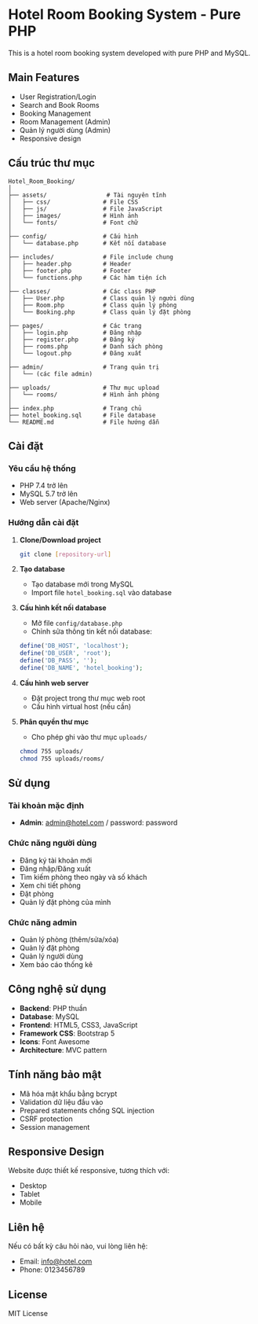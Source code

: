 # Hotel Room Booking System - Pure PHP

This is a hotel room booking system developed with pure PHP and MySQL.

## Main Features

- User Registration/Login
- Search and Book Rooms
- Booking Management
- Room Management (Admin)
- Quản lý người dùng (Admin)
- Responsive design

## Cấu trúc thư mục

```
Hotel_Room_Booking/
│
├── assets/                 # Tài nguyên tĩnh
│   ├── css/               # File CSS
│   ├── js/                # File JavaScript
│   ├── images/            # Hình ảnh
│   └── fonts/             # Font chữ
│
├── config/                # Cấu hình
│   └── database.php       # Kết nối database
│
├── includes/              # File include chung
│   ├── header.php         # Header
│   ├── footer.php         # Footer
│   └── functions.php      # Các hàm tiện ích
│
├── classes/               # Các class PHP
│   ├── User.php           # Class quản lý người dùng
│   ├── Room.php           # Class quản lý phòng
│   └── Booking.php        # Class quản lý đặt phòng
│
├── pages/                 # Các trang
│   ├── login.php          # Đăng nhập
│   ├── register.php       # Đăng ký
│   ├── rooms.php          # Danh sách phòng
│   └── logout.php         # Đăng xuất
│
├── admin/                 # Trang quản trị
│   └── (các file admin)
│
├── uploads/               # Thư mục upload
│   └── rooms/             # Hình ảnh phòng
│
├── index.php              # Trang chủ
├── hotel_booking.sql      # File database
└── README.md              # File hướng dẫn
```

## Cài đặt

### Yêu cầu hệ thống
- PHP 7.4 trở lên
- MySQL 5.7 trở lên
- Web server (Apache/Nginx)

### Hướng dẫn cài đặt

1. **Clone/Download project**
   ```bash
   git clone [repository-url]
   ```

2. **Tạo database**
   - Tạo database mới trong MySQL
   - Import file `hotel_booking.sql` vào database

3. **Cấu hình kết nối database**
   - Mở file `config/database.php`
   - Chỉnh sửa thông tin kết nối database:
   ```php
   define('DB_HOST', 'localhost');
   define('DB_USER', 'root');
   define('DB_PASS', '');
   define('DB_NAME', 'hotel_booking');
   ```

4. **Cấu hình web server**
   - Đặt project trong thư mục web root
   - Cấu hình virtual host (nếu cần)

5. **Phân quyền thư mục**
   - Cho phép ghi vào thư mục `uploads/`
   ```bash
   chmod 755 uploads/
   chmod 755 uploads/rooms/
   ```

## Sử dụng

### Tài khoản mặc định
- **Admin**: admin@hotel.com / password: password

### Chức năng người dùng
- Đăng ký tài khoản mới
- Đăng nhập/Đăng xuất
- Tìm kiếm phòng theo ngày và số khách
- Xem chi tiết phòng
- Đặt phòng
- Quản lý đặt phòng của mình

### Chức năng admin
- Quản lý phòng (thêm/sửa/xóa)
- Quản lý đặt phòng
- Quản lý người dùng
- Xem báo cáo thống kê

## Công nghệ sử dụng

- **Backend**: PHP thuần
- **Database**: MySQL
- **Frontend**: HTML5, CSS3, JavaScript
- **Framework CSS**: Bootstrap 5
- **Icons**: Font Awesome
- **Architecture**: MVC pattern

## Tính năng bảo mật

- Mã hóa mật khẩu bằng bcrypt
- Validation dữ liệu đầu vào
- Prepared statements chống SQL injection
- CSRF protection
- Session management

## Responsive Design

Website được thiết kế responsive, tương thích với:
- Desktop
- Tablet
- Mobile

## Liên hệ

Nếu có bất kỳ câu hỏi nào, vui lòng liên hệ:
- Email: info@hotel.com
- Phone: 0123456789

## License

MIT License
